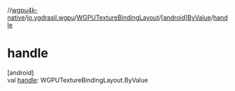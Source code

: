 //[wgpu4k-native](../../../../index.md)/[io.ygdrasil.wgpu](../../index.md)/[WGPUTextureBindingLayout](../index.md)/[[android]ByValue](index.md)/[handle](handle.md)

# handle

[android]\
val [handle](handle.md): WGPUTextureBindingLayout.ByValue